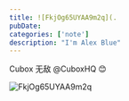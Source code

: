 ```yaml
---
title: ![FkjOg65UYAA9m2q](.
pubDate: 
categories: ['note']
description: "I'm Alex Blue"
---
```


Cubox 无敌 @CuboxHQ 😊

![FkjOg65UYAA9m2q](./attachments/bafkreie4mnizo4q5cti6s2zkeo25idyhhnpw7spc77cum7lutdrwji7ajq)